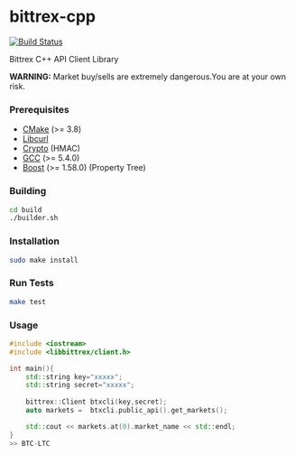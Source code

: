 # bittrex-cpp
[![Build Status](https://travis-ci.org/msamigurpinar/bittrex-cpp.svg?branch=master)](https://travis-ci.org/msamigurpinar/bittrex-cpp)

Bittrex C++ API Client Library

**WARNING:** Market buy/sells are extremely dangerous.You are at your own risk.

### Prerequisites
+ [CMake](http://www.cmake.org "CMake project page") (>= 3.8)
+ [Libcurl](https://curl.haxx.se/libcurl/ "LibCurl home page")
+ [Crypto](https://www.openssl.org/docs/man1.0.2/crypto/crypto.html "Openssl home page") (HMAC)
+ [GCC](http://gcc.gnu.org "GCC home") (>= 5.4.0)
+ [Boost](http://www.boost.org/ "Boost project page") (>= 1.58.0) (Property Tree)

### Building
```bash
cd build
./builder.sh
```
### Installation
```bash
sudo make install
```
### Run Tests
```bash
make test
```

### Usage
```C++ 
#include <iostream>
#include <libbittrex/client.h>

int main(){
    std::string key="xxxxx";
    std::string secret="xxxxx";
    
    bittrex::Client btxcli(key,secret);
    auto markets =  btxcli.public_api().get_markets();

    std::cout << markets.at(0).market_name << std::endl;
}
>> BTC-LTC
```

